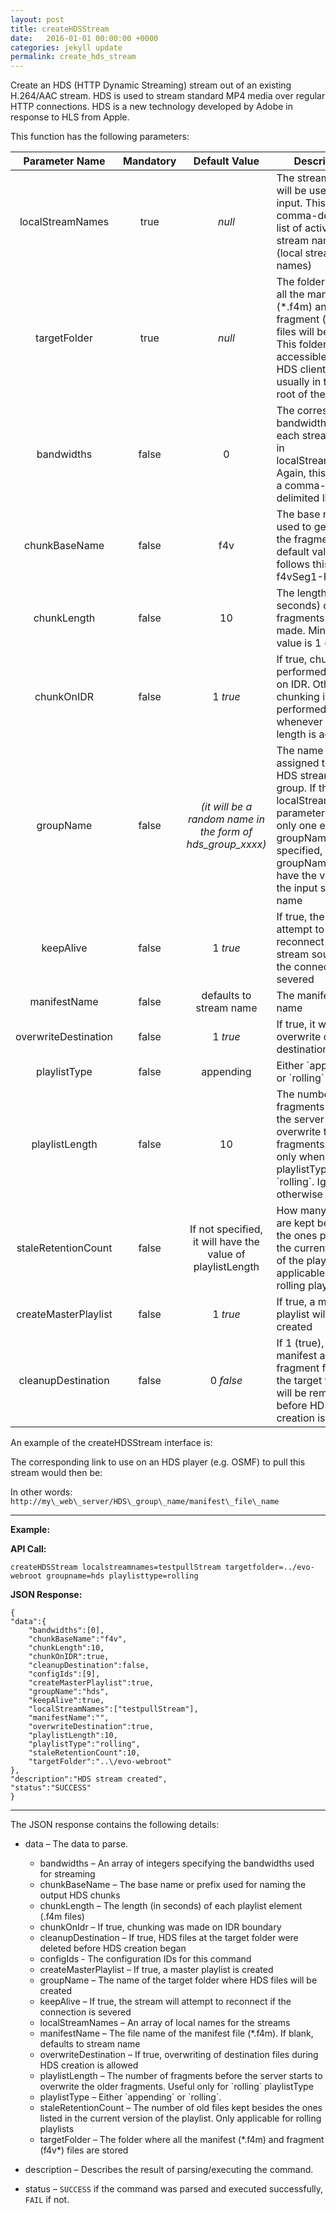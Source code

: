 ```yaml
---
layout: post
title: createHDSStream
date:   2016-01-01 00:00:00 +0000
categories: jekyll update
permalink: create_hds_stream
---
```


Create an HDS (HTTP Dynamic Streaming) stream out of an existing H.264/AAC stream. HDS is used to stream standard MP4 media over regular HTTP connections. HDS is a new technology developed by Adobe in response to HLS from Apple.

This function has the following parameters:

|  **Parameter Name**  | **Mandatory** |            **Default Value**             | **Description**                          |
| :------------------: | :-----------: | :--------------------------------------: | ---------------------------------------- |
|   localStreamNames   |     true      |                  *null*                  | The stream(s) that will be used as the input. This is a comma-delimited list of active stream names (local stream names) |
|     targetFolder     |     true      |                  *null*                  | The folder where all the manifest (\*.f4m) and fragment (f4v\*) files will be stored. This folder must be accessible by the HDS clients. It is usually in the web-root of the server |
|      bandwidths      |     false     |                    0                     | The corresponding bandwidths for each stream listed in localStreamNames. Again, this can be a comma-delimited list |
|    chunkBaseName     |     false     |                   f4v                    | The base name used to generate the fragments. The default value follows this format: f4vSeg1-FragXXX |
|     chunkLength      |     false     |                    10                    | The length (in seconds) of fragments to be made. Minimum value is 1 (second) |
|      chunkOnIDR      |     false     |                 1 *true*                 | If true, chunking is performed ONLY on IDR. Otherwise, chunking is performed whenever chunk length is achieved |
|      groupName       |     false     | *(it will be a random name in the form of hds\_group\_xxxx)* | The name assigned to the HDS stream or group. If the localStreamNames parameter contains only one entry and groupName is not specified, groupName will have the value of the input stream name |
|      keepAlive       |     false     |                 1 *true*                 | If true, the EMS will attempt to reconnect to the stream source if the connection is severed |
|     manifestName     |     false     |         defaults to stream name          | The manifest file name                   |
| overwriteDestination |     false     |                 1 *true*                 | If true, it will allow overwrite of destination files |
|     playlistType     |     false     |                appending                 | Either \`appending\` or \`rolling\`      |
|    playlistLength    |     false     |                    10                    | The number of fragments before the server starts to overwrite the older fragments. Used only when playlistType is \`rolling\`. Ignored otherwise |
| staleRetentionCount  |     false     | If not specified, it will have the value of playlistLength | How many old files are kept besides the ones present in the current version of the playlist. Only applicable for rolling playlists |
| createMasterPlaylist |     false     |                 1 *true*                 | If true, a master playlist will be created |
|  cleanupDestination  |     false     |                0 *false*                 | If 1 (true), all manifest and fragment files in the target folder will be removed before HDS creation is started |

An example of the createHDSStream interface is:

The corresponding link to use on an HDS player (e.g. OSMF) to pull this stream would then be:

In other words:  `http://my\_web\_server/HDS\_group\_name/manifest\_file\_name`

------

**Example:**

**API Call:**

``` 
createHDSStream localstreamnames=testpullStream targetfolder=../evo-webroot groupname=hds playlisttype=rolling
```

**JSON Response:**

``` 
{
"data":{
    "bandwidths":[0],
    "chunkBaseName":"f4v",
    "chunkLength":10,
    "chunkOnIDR":true,
    "cleanupDestination":false,
    "configIds":[9],
    "createMasterPlaylist":true,
    "groupName":"hds",
    "keepAlive":true,
    "localStreamNames":["testpullStream"],
    "manifestName":"",
    "overwriteDestination":true,
    "playlistLength":10,
    "playlistType":"rolling",
    "staleRetentionCount":10,
    "targetFolder":"..\/evo-webroot"
},
"description":"HDS stream created",
"status":"SUCCESS"
}
```

------

The JSON response contains the following details:

- data – The data to parse.
  - bandwidths – An array of integers specifying the bandwidths used for streaming
  - chunkBaseName – The base name or prefix used for naming the output HDS chunks
  - chunkLength – The length (in seconds) of each playlist element (.f4m files)
  - chunkOnIdr – If true, chunking was made on IDR boundary
  - cleanupDestination – If true, HDS files at the target folder were deleted before HDS creation began
  - configIds - The configuration IDs for this command
  - createMasterPlaylist – If true, a master playlist is created
  - groupName – The name of the target folder where HDS files will be created
  - keepAlive – If true, the stream will attempt to reconnect if the connection is severed
  - localStreamNames – An array of local names for the streams
  - manifestName – The file name of the manifest file (\*.f4m). If blank, defaults to stream name
  - overwriteDestination – If true, overwriting of destination files during HDS creation is allowed
  - playlistLength – The number of fragments before the server starts to overwrite the older fragments. Useful only for \`rolling\` playlistType
  - playlistType – Either \`appending\` or \`rolling\`.
  - staleRetentionCount – The number of old files kept besides the ones listed in the current version of the playlist. Only applicable for rolling playlists
  - targetFolder – The folder where all the manifest (\*.f4m) and fragment (f4v\*) files are stored


- description – Describes the result of parsing/executing the command.
  
- status – `SUCCESS` if the command was parsed and executed successfully, `FAIL` if not.
  
  ​
